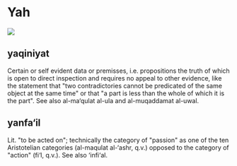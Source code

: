 Yah
===

![](books/0747-dictionary_of_islamic_philosophical_terms/images/image028.gif)

yaqiniyat
---------

Certain or self evident data or premisses, i.e. propositions the truth
of which is open to direct inspection and requires no appeal to other
evidence, like the statement that "two contradictories cannot be
predicated of the same object at the same time" or that "a part is less
than the whole of which it is the part". See also al-ma‘qulat al-ula and
al-muqaddamat al-uwal.

yanfa‘il
--------

Lit. "to be acted on"; technically the category of "passion" as one of
the ten Aristotelian categories (al-maqulat al-‘ashr, q.v.) opposed to
the category of "action" (fi‘l, q.v.). See also ‘infi‘al.


